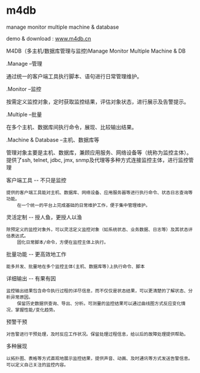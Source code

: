 # m4db
manage monitor multiple machine &amp; database

demo & download : www.m4db.cn

M4DB（多主机/数据库管理与监控)Manage Monitor Multiple Machine & DB

.Manage –管理

通过统一的客户端工具执行脚本、语句进行日常管理维护。

.Monitor –监控

按需定义监控对象，定时获取监控结果，评估对象状态，进行展示及告警提示。

.Multiple –批量

在多个主机、数据库间执行命令，展现、比较输出结果。

.Machine & Database –主机、数据库等

管理对象主要是主机、数据库，兼顾应用服务、网络设备等（统称为监控主体）。
提供了ssh, telnet, jdbc, jmx, snmp及代理等多种方式连接监控主体，进行监控管理

客户端工具 -- 不只是监控 

	提供的客户端工具能对主机、数据库、网络设备、应用服务器等进行执行命令、状态日志查询等功能。
        在一个统一的平台上完成基础的日常维护工作，便于集中管理维护。
灵活定制 -- 授人鱼，更授人以渔

	除预定义的监控对象外，可以灵活定义监控对象（如系统状态、业务数据、日志等）及其状态评估表达式。
        固化日常脚本/命令，方便在监控主体上执行。
批量功能 -- 更高效地工作

	能多并发、批量地在多个监控主体(主机、数据库等)上执行命令、脚本
详细输出 -- 有果有因

	监控输出结果包含命令执行过程的详尽信息，而不仅仅是状态结果，可以更清楚的了解状态、分析异常原因。
        保留历史数据供查询、导出、分析。可测量的监控结果可以通过曲线图方式反应变化情况，掌握性能/变化趋势。
预警干预

	对告警进行干预处理，及时反应工作状况。保留处理过程信息，给以后的故障处理提供帮助。
多种展现

	以拓扑图、表格等方式直观地展示监控结果，提供声音、动画、及时通讯等方式发送告警信息。
	可以定义自己关注的监控内容。

